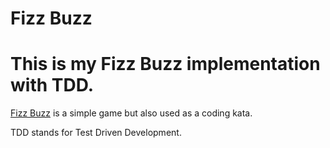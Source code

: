 Fizz Buzz
=========

# This is my Fizz Buzz implementation with TDD.

[Fizz Buzz](http://en.wikipedia.org/wiki/Fizz_buzz) is a simple game but also used as a coding kata.

TDD stands for Test Driven Development.
